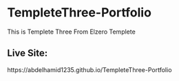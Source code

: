 # TempleteThree-Portfolio
This is Templete Three From Elzero Templete
<h2>Live Site:</h2> https://abdelhamid1235.github.io/TempleteThree-Portfolio
